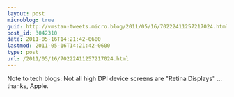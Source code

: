 ```yaml
---
layout: post
microblog: true
guid: http://vmstan-tweets.micro.blog/2011/05/16/70222411257217024.html
post_id: 3042310
date: 2011-05-16T14:21:42-0600
lastmod: 2011-05-16T14:21:42-0600
type: post
url: /2011/05/16/70222411257217024.html
---
```

Note to tech blogs: Not all high DPI device screens are "Retina Displays" ... thanks, Apple.
